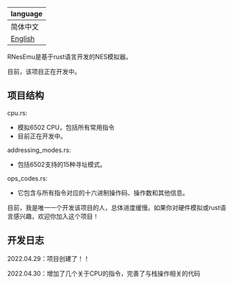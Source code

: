| language                        | 
|:--------------------------------|
| 简体中文                            |
| <a href='https://github.com/einQimiaozi/RNesEmu/blob/master/README.md'>English</a> |

RNesEmu是基于rust语言开发的NES模拟器。

目前，该项目正在开发中。

## 项目结构

cpu.rs:
- 模拟6502 CPU，包括所有常用指令
- 目前正在开发中。

addressing_modes.rs:
- 包括6502支持的15种寻址模式。

ops_codes.rs:
- 它包含与所有指令对应的十六进制操作码、操作数和其他信息。

目前，我是唯一一个开发该项目的人，总体进度缓慢。如果你对硬件模拟或rust语言感兴趣，欢迎你加入这个项目！

## 开发日志

2022.04.29：项目创建了！！

2022.04.30：增加了几个关于CPU的指令，完善了与栈操作相关的代码
